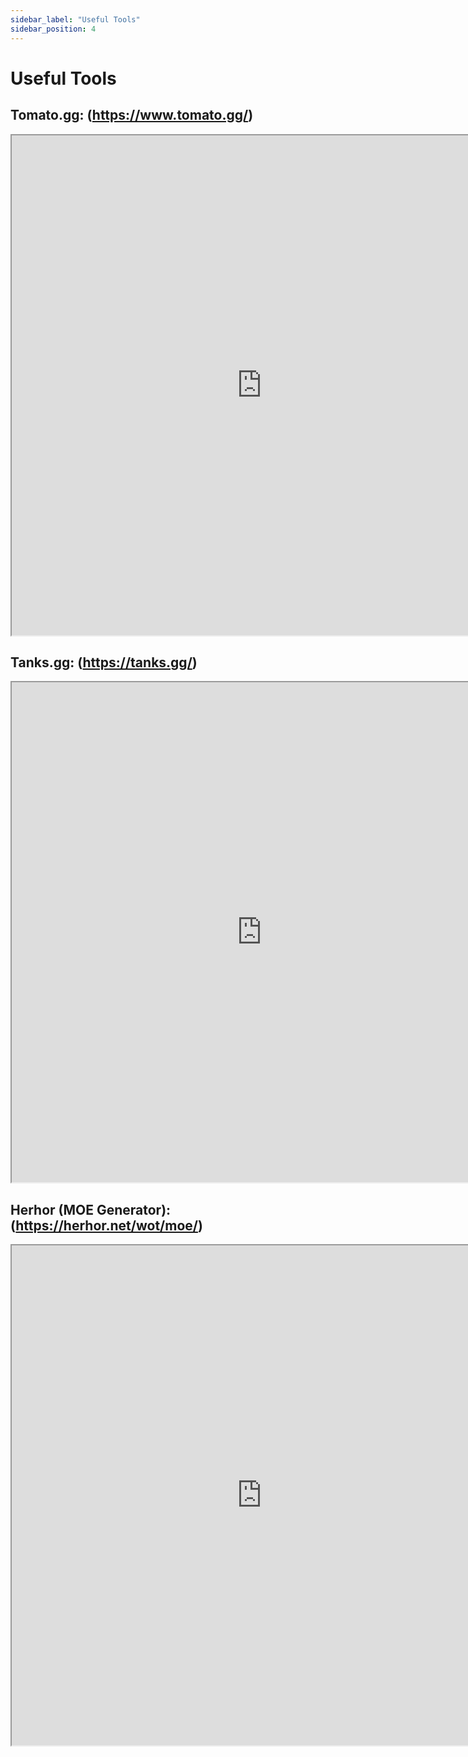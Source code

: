 ```yaml
---
sidebar_label: "Useful Tools"
sidebar_position: 4
---
```


# Useful Tools

## Tomato.gg: (https://www.tomato.gg/)

<iframe src="https://www.tomato.gg/" width="800px" height="800px"></iframe>

## Tanks.gg: (https://tanks.gg/)

<iframe src="https://tanks.gg//" width="800px" height="800px"></iframe>

## Herhor (MOE Generator): (https://herhor.net/wot/moe/)

<iframe src="https://herhor.net/wot/moe/" width="800px" height="800px"></iframe>
